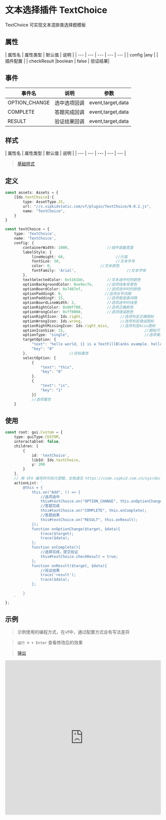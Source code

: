 # 文本选择插件 TextChoice


TextChoice 可实现文本混排类选择题模板

## 属性

| 属性名 | 属性类型 | 默认值 | 说明 |
| --- | --- | --- | --- | --- |
| config |any |  | 插件配置 |
| checkResult |boolean | false | 验证结果|
## 事件

| 事件名  | 说明 | 参数 |
| --- | --- | --- |
| OPTION_CHANGE | 选中选项回调 | event,target,data |
| COMPLETE | 答题完成回调 | event,target,data |
| RESULT | 验证结果回调 | event,target,data |

## 样式

| 属性名 | 属性类型 | 默认值 | 说明 |
| --- | --- | --- | --- | --- |



> [基础样式](/handbook/style.html#样式)

## 定义
``` typescript
const assets: Assets = {
    [Ids.textChoice]:{
        type: AssetType.JS,
        url: "//s.vipkidstatic.com/vf/plugin/TextChoice/0.0.2.js",
        name: "TextChoice",
    }
}

const textChoice = {
    type: 'TextChoice',
    name: 'TextChoice',
    config: {
        containerWidth: 1000,                 //组件容器宽度
        labelStyle: {
            lineHeight: 60,                       //行高
            fontSize: 30,                         //文本字号
            color: 0,                      //文本颜色
            fontFamily: 'Arial',                       //文本字体
        },
        textSelectedColor: 0x5161bb,          //文本选中时的颜色
        optionBackgroundColor: 0xe9ecfe,      //选项线条背景色
        optionBoardColor: 0x7487ef,           //选项选中时的颜色
        optionPaddingX: 0,                   //选项水平间隔
        optionPaddingY: 15,                   //选项框竖直间隔
        optionBoardLineWidth: 2,              //选项选中时线宽
        optionRightColor: 0x00ff00,           //选项正确颜色
        optionWrongColor: 0xff0000,           //选项错误颜色
        optionRightIcon: Ids.right,                 //选项判定正确图标
        optionWrongIcon: Ids.wrong,                 //选项判定错误图标
        optionRightMissingIcon: Ids.right_miss,     //选项判定miss图标
        optionIconSize: 15,                                    //图标尺寸
        optionType: "single",                                  //选项类型，single-单选   multiple-多选   radio-选项互斥
        targetOption: {
            "text": "hello world, {} is a TextFillBlanks example. hello world, this {} a TextFillBlanks example. ",
            "key": "0"
        },                   //目标属性
        selectOption: [
            {
                "text": "this",
                "key": "0"
            },
            {
                "text": "is",
                "key": "1"
            }]                  
            //选项属性
    }
```

## 使用
```typescript
const root: gui.Custom = {
    type: guiType.CUSTOM,
    interactabled: false,
    children: [
        {
            id: 'textChoice',
            libId: Ids.textChoice,
            y: 200
        }
    ],
    // 用 VFX 编写的可执行逻辑，文档请见 https://code.vipkid.com.cn/xyz/docs/blob/master/docs/handbook/aciton.md
    actionList: `
        @this = {
            this.on("Add", () => {
                //选项选中
                this#textChoice.on("OPTION_CHANGE", this.onOptionChange);
                //答题完成
                this#textChoice.on("COMPLETE", this.onComplete);
                //答题结果
                this#textChoice.on("RESULT", this.onResult);
            });
            function onOptionChange($target, $data){   
                trace($target);
                trace($data);
            };
            function onComplete(){
                //选择完成，提交验证
                this#textChoice.checkResult = true;
            };
            function onResult($target, $data){
                //验证结果
                trace('result');
                trace($data);
            };
         
        }
    `
};
```
## 示例

> 示例使用的编程方式，在vf中，通过配置方式会有写法差异

> `运行 ⌘ + Enter` 查看修改后的效果

> [弹出](https://codesandbox.io/embed/textchoice-ezggp?fontsize=14&hidenavigation=1&theme=dark)
>
<iframe
     src="https://codesandbox.io/embed/textchoiceexample-8dy4v?fontsize=14&hidenavigation=1&module=%2Fsrc%2Fcomponents.ts&theme=dark"
     style="width:100%; height:500px; border:0; border-radius: 4px; overflow:hidden;"
     title="textChoiceExample"
     allow="accelerometer; ambient-light-sensor; camera; encrypted-media; geolocation; gyroscope; hid; microphone; midi; payment; usb; vr; xr-spatial-tracking"
     sandbox="allow-autoplay allow-forms allow-modals allow-popups allow-presentation allow-same-origin allow-scripts"
></iframe>

